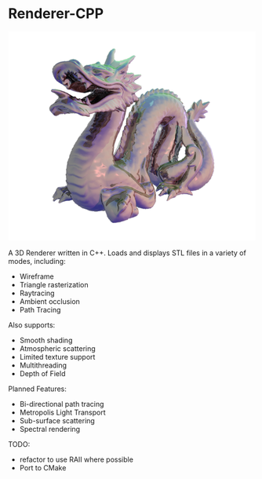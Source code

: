 Renderer-CPP
============

![](https://github.com/rkargon/Renderer-CPP/blob/master/dragon%20shiny.png)

A 3D Renderer written in C++.
Loads and displays STL files in a variety of modes, including:
  - Wireframe
  - Triangle rasterization
  - Raytracing
  - Ambient occlusion
  - Path Tracing
  
Also supports:
  - Smooth shading
  - Atmospheric scattering
  - Limited texture support
  - Multithreading
  - Depth of Field

Planned Features:
  - Bi-directional path tracing
  - Metropolis Light Transport
  - Sub-surface scattering
  - Spectral rendering
  
TODO:
 - refactor to use RAII where possible
 - Port to CMake

